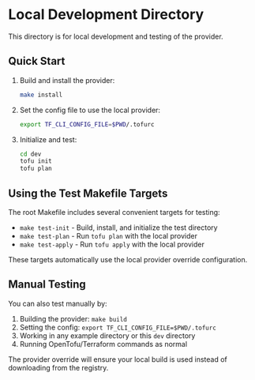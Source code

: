# Local Development Directory

This directory is for local development and testing of the provider.

## Quick Start

1. Build and install the provider:
   ```bash
   make install
   ```

2. Set the config file to use the local provider:
   ```bash
   export TF_CLI_CONFIG_FILE=$PWD/.tofurc
   ```

3. Initialize and test:
   ```bash
   cd dev
   tofu init
   tofu plan
   ```

## Using the Test Makefile Targets

The root Makefile includes several convenient targets for testing:

- `make test-init` - Build, install, and initialize the test directory
- `make test-plan` - Run `tofu plan` with the local provider
- `make test-apply` - Run `tofu apply` with the local provider

These targets automatically use the local provider override configuration.

## Manual Testing

You can also test manually by:

1. Building the provider: `make build`
2. Setting the config: `export TF_CLI_CONFIG_FILE=$PWD/.tofurc`
3. Working in any example directory or this `dev` directory
4. Running OpenTofu/Terraform commands as normal

The provider override will ensure your local build is used instead of downloading from the registry.
